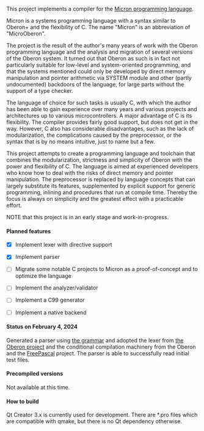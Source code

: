 This project implements a compiler for the [Micron programming language](https://github.com/micron-language/specification).

Micron is a systems programming language with a syntax similar to Oberon+ and the flexibility of C. The name "Micron" is an abbreviation of "MicroOberon". 

The project is the result of the author's many years of work with the Oberon programming language and the analysis and migration of several versions of the Oberon system. It turned out that Oberon as such is in fact not particularly suitable for low-level and system-oriented programming, and that the systems mentioned could only be developed by direct memory manipulation and pointer arithmetic via SYSTEM module and other (partly undocumented) backdoors of the language, for large parts without the support of a type checker. 

The language of choice for such tasks is usually C, with which the author has been able to gain experience over many years and various projects and architectures up to various microcontrollers. A major advantage of C is its flexibility. The compiler provides fairly good support, but does not get in the way. However, C also has considerable disadvantages, such as the lack of modularization, the complications caused by the preprocessor, or the syntax that is by no means intuitive, just to name but a few. 

This project attempts to create a programming language and toolchain that combines the modularization, strictness and simplicity of Oberon with the power and flexibility of C. The language is aimed at experienced developers who know how to deal with the risks of direct memory and pointer manipulation. The preprocessor is replaced by language concepts that can largely substitute its features, supplemented by explicit support for generic programming, inlining and procedures that run at compile time. Thereby the focus is always on simplicity and the greatest effect with a practicable effort.

NOTE that this project is in an early stage and work-in-progress.

#### Planned features

- [x] Implement lexer with directive support
- [x] Implement parser
- [ ] Migrate some notable C projects to Micron as a proof-of-concept and to optimize the language
- [ ] Implement the analyzer/validator 
- [ ] Implement a C99 generator
- [ ] Implement a native backend


#### Status on February 4, 2024

Generated a parser using [the grammar](https://github.com/micron-language/specification/blob/master/Micron.ebnf) and adopted the lexer from [the Oberon project](https://github.com/rochus-keller/Oberon) and the conditional compilation machinery from the Oberon and the [FreePascal](https://github.com/rochus-keller/FreePascal/) project. The parser is able to successfully read initial test files.


#### Precompiled versions

Not available at this time.

#### How to build

Qt Creator 3.x is currently used for development. There are *.pro files which are compatible with qmake, but there is no Qt dependency otherwise.
